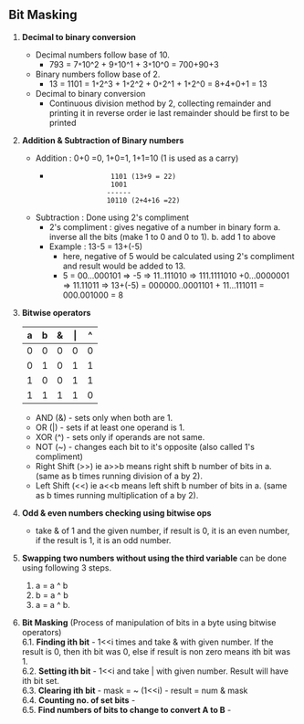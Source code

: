 Bit Masking
-----------------
1. **Decimal to binary conversion**
    * Decimal numbers follow base of 10.
      - 793 = 7`*`10^2 + 9`*`10^1 + 3`*`10^0 = 700+90+3
    * Binary numbers follow base of 2.
      - 13 = 1101 = 1`*`2^3 + 1`*`2^2 + 0`*`2^1 + 1`*`2^0 = 8+4+0+1 = 13
    * Decimal to binary conversion
      - Continuous division method by 2, collecting remainder and printing it in reverse order ie last remainder should be first to be printed
2. **Addition & Subtraction of Binary numbers**
    * Addition : 0+0 =0, 1+0=1, 1+1=10 (1 is used as a carry)
      -                    1101 (13+9 = 22)
                           1001
                          ------
                          10110 (2+4+16 =22)
    * Subtraction : Done using 2's compliment
      - 2's compliment : gives negative of a number in binary form
        a. inverse all the bits (make 1 to 0 and 0 to 1).
        b. add 1 to above
      - Example : 13-5 = 13+(-5)
        - here, negative of 5 would be calculated using 2's compliment and result would be added to 13.
        - 5 = 00...000101 => -5 => 11..111010 => 111.1111010 +0...0000001 => 11.11011
          => 13+(-5) = 000000..0001101 + 11...111011 = 000.001000 = 8
3. **Bitwise operators**

      | a 	| b 	| & 	| \| 	| ^ 	|
      |---	|---	|---	|----	|---	|
      | 0 	| 0 	| 0 	| 0  	| 0 	|
      | 0 	| 1 	| 0 	| 1  	| 1 	|
      | 1 	| 0 	| 0 	| 1  	| 1 	|
      | 1 	| 1 	| 1 	| 1  	| 0 	|
      
    * AND (&) - sets only when both are 1.
    * OR (|) - sets if at least one operand is 1.
    * XOR (^) - sets only if operands are not same.
    * NOT (~) - changes each bit to it's opposite (also called 1's compliment)
    * Right Shift (>>) ie a>>b means right shift b number of bits in a. (same as b times running division of a by 2).
    * Left Shift (<<) ie a<<b means left shift b number of bits in a. (same as b times running multiplication of a by 2).
4. **Odd & even numbers checking using bitwise ops**
    * take & of 1 and the given number, if result is 0, it is an even number, if the result is 1, it is an odd number.
5. **Swapping two numbers without using the third variable** can be done using following 3 steps.
    1. a = a ^ b
    2. b = a ^ b
    3. a = a ^ b.
6. **Bit Masking** (Process of manipulation of bits in a byte using bitwise operators)   
    6.1. **Finding ith bit**
        - 1<<i times and take & with given number. If the result is 0,
          then ith bit was 0, else if result is non zero means ith bit was 1.       
    6.2. **Setting ith bit**
        - 1<<i and take | with given number. Result will have ith bit set.     
    6.3. **Clearing ith bit**
        -  mask = ~ (1<<i)
        -  result = num & mask   
    6.4. **Counting no. of set bits**
        -   
    6.5. **Find numbers of bits to change to convert A to B**
        -  